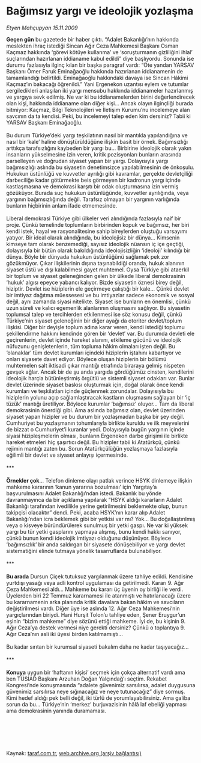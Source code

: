# Bağımsız yargı ve ideolojik yozlaşma

*Etyen Mahçupyan 15.11.2009*

<div class="taraf_structure_2col_1zq">
<div class="margen_n">



 <p><b>Geçen gün</b> bu gazetede bir haber çıktı. “Adalet Bakanlığı’nın hakkında meslekten ihraç istediği Sincan Ağır Ceza Mahkemesi Başkanı Osman Kaçmaz hakkında ‘görevi kötüye kullanma’ ve ‘soruşturmanın gizliliğini ihlal’ suçlarından hazırlanan iddianame kabul edildi” diye başlıyordu. Sonunda ise durumu fazlasıyla ilginç kılan bir başka paragraf vardı: “Öte yandan YARSAV Başkanı Ömer Faruk Eminağaoğlu hakkında hazırlanan iddianamenin de tamamlandığı belirtildi. Eminağaoğlu hakkındaki davaya ise Sincan Hâkimi Kaçmaz’ın bakacağı öğrenildi.” Yani Ergenekon uzantısı eylem ve tutumlar sergiledikleri anlaşılan iki yargı mensubu hakkında iddianameler hazırlanmış ve yargıya sevk edilmiş. Ne var ki bu iddianamelerden birini değerlendirecek olan kişi, hakkında iddianame olan diğer kişi... Ancak olayın ilginçliği burada bitmiyor: Kaçmaz, Bilgi Teknolojileri ve İletişim Kurumu’nu incelemeye alan savcının da ta kendisi. Peki, bu incelemeyi talep eden kim dersiniz? Tabii ki YARSAV Başkanı Eminağaoğlu. <br/><br/>Bu durum Türkiye’deki yargı teşkilatının nasıl bir mantıkla yapılandığına ve nasıl bir ‘kale’ haline dönüştürüldüğüne ilişkin basit bir örnek. Bağımsızlığı arttıkça tarafsızlığını kaybeden bir yargı bu... Birbirine ideolojik olarak yakın insanların yükselmesine izin veren, kritik pozisyonları bunların arasında parselleyen ve doğrudan siyaset yapan bir yargı. Dolayısıyla yargı bağımsızlığı aslında bu siyasetin denetimsizce yapılabilmesinin de önkoşulu. Hukukun üstünlüğü ve kuvvetler ayrılığı gibi kavramlar, gerçekte devletçiliği darbeciliğe kadar götürmekte beis görmeyen bir kadronun yargı içinde kastlaşmasına ve demokrasi karşıtı bir odak oluşturmasına izin vermiş gözüküyor. Burada suç hukukun üstünlüğünde, kuvvetler ayrılığında, veya yargının bağımsızlığında değil. Tarafsız olmayan bir yargının varlığında bunların hiçbirinin anlam ifade etmemesinde. <br/><br/>Liberal demokrasi Türkiye gibi ülkeler veri alındığında fazlasıyla naif bir proje. Çünkü temelinde toplumların birbirinden kopuk ve bağımsız, her biri kendi istek, hayal ve rasyonalitesine sahip bireylerden oluştuğu varsayımı yatıyor. Bir ideal olarak alındığında, bu ideolojisiz bir dünya... Kimsenin kimseye tam olarak benzemediği, sayısız ideolojik nüansın iç içe geçtiği, dolayısıyla bir bütün olarak bakıldığında ideolojisizliğin ‘ideoloji’ kılındığı bir dünya. Böyle bir dünyada hukukun üstünlüğünü sağlamak pek zor gözükmüyor. Çıkar ilişkilerinin dışına taşınabildiği oranda, hukuk alanının siyaset üstü ve dışı kalabilmesi gayet muhtemel. Oysa Türkiye gibi ataerkil bir toplum ve siyaset geleneğinden gelen bir ülkede liberal demokrasinin ‘hukuk’ algısı epeyce yabancı kalıyor. Bizde siyasetin öznesi birey değil, hiziptir. Devlet ise hiziplerin ele geçirmeye çalıştığı bir kale... Çünkü devlet bir imtiyaz dağıtma müessesesi ve bu imtiyazlar sadece ekonomik ve sosyal değil, aynı zamanda siyasi nitelikte. Siyaset ise bunların en önemlisi, çünkü uzun süreli ve kalıcı egemenlik alanlarının oluşmasını sağlıyor. Bu siyasetin toplumsal talep ve tercihlerden etkilenmesi ise söz konusu değil, çünkü Türkiye’nin siyaset geleneğinin bir diğer ayağı da otoriter devlet/toplum ilişkisi. Diğer bir deyişle toplum adına karar veren, kendi istediği toplumu şekillendirme hakkını kendinde gören bir ‘devlet’ var. Bu durumda devleti ele geçirenlerin, devlet içinde hareket alanını, etkileme gücünü ve ideolojik nüfuzunu genişletenlerin, tüm topluma hâkim olmaları işten değil. Bu ‘olanaklar’ tüm devlet kurumları içindeki hiziplerin iştahını kabartıyor ve onları siyasete davet ediyor. Böylece oluşan hiziplerin bir bölümü muhtemelen salt iktisadi çıkar mantığı etrafında biraraya gelmiş nispeten gevşek ağlar. Ancak bir de şu anda yargıda gördüğümüz cinsten, kendilerini ideolojik harçla bütünleştirmiş örgütlü ve sistemli siyaset odakları var. Bunlar devlet üzerinde siyaset baskısı oluşturmak için, doğal olarak önce kendi kurumları ve teşkilatları içinde güçlenmek zorundalar. Dolayısıyla bu hiziplerin yolunu açıp sağlamlaştıracak kastların oluşmasını sağlayan bir ‘iç tüzük’ mantığı üretiliyor. Böylece kurumlar ‘bağımsız’ oluyor... Tam da liberal demokrasinin önerdiği gibi. Ama aslında bağımsız olan, devlet üzerinden siyaset yapan hizipler ve bu durum bir yozlaşmadan başka bir şey değil. Cumhuriyet bu yozlaşmanın tohumlarıyla birlikte kuruldu ve ilk meyvelerini de bizzat o Cumhuriyet’i kuranlar yedi. Dolayısıyla bugün yargının içinde siyasi hizipleşmelerin olması, bunların Ergenekon darbe girişimi ile birlikte hareket etmeleri hiç şaşırtıcı değil. Bu hizipler tabii ki Atatürkçü, çünkü rejimin mantığı zaten bu. Sorun Atatürkçülüğün yozlaşmaya fazlasıyla eğilimli bir devlet ve siyaset anlayışı içermesinde. <br/><br/>***<b> <br/><br/>Örnekler çok</b>... Telefon dinleme olayı patlak verince HSYK dinlemeye ilişkin mahkeme kararının ‘kanun yararına bozulması’ için Yargıtay’a başvurulmasını Adalet Bakanlığı’ndan istedi. Bakanlık bu yönde davranmayınca da bir açıklama yapılarak “HSYK aldığı kararların Adalet Bakanlığı tarafından ivedilikle yerine getirilmesini beklemekte olup, bunun takipçisi olacaktır” dendi. Peki, acaba HSYK’nın karar alıp Adalet Bakanlığı’ndan icra beklemek gibi bir yetkisi var mı? Yok... Bu doğallaştırılmış veya o kisveye büründürülerek sunulmuş bir yetki gaspı. Ne var ki yüksek yargı bu tür yetki gasplarını yapmaya alışmış, bunu kendi hakkı sanıyor, çünkü bunun kendi ideolojik imtiyazı olduğunu düşünüyor. Böylece ‘bağımsızlık’ bir anda saldırgan bir siyasete dönüşebiliyor ve yargı devlet sistematiğini elinde tutmaya yönelik tasarruflarda bulunabiliyor. <br/><br/>***<b> <br/><br/>Bu arada</b> Dursun Çiçek tutuksuz yargılanmak üzere tahliye edildi. Kendisine yurtdışı yasağı veya adli kontrol uygulaması da getirilmedi. Kararı 9. Ağır Ceza Mahkemesi aldı... Mahkeme bu kararı üç üyenin oy birliği ile verdi. Üyelerden biri 22 Temmuz kararnamesi ile atanmıştı ve hatırlanacağı üzere bu kararnamenin arka planında kritik davalara bakan hâkim ve savcıların değiştirilmesi vardı. Diğer üye ise aslında 12. Ağır Ceza Mahkemesi’nin yargıçlarından biriydi. Hani Hurşit Tolon’u tahliye eden, Şener Eruygur’un eşinin “bizim mahkeme” diye sözünü ettiği mahkeme. İyi de, bu kişinin 9. Ağır Ceza’ya destek vermesi niye gerekti dersiniz? Çünkü o toplantıya 9. Ağır Ceza’nın asli iki üyesi birden katılmamıştı... <br/><br/>Bu kadar sırıtan bir kurumsal siyaseti bakalım daha ne kadar taşıyacağız... <br/><br/>***<b> <br/><br/>Konuya</b> uygun bir ‘haftanın kişisi’ seçmek için çokça alternatif vardı ama ben TÜSİAD Başkanı Arzuhan Doğan Yalçındağ’ı seçtim. Rekabet Kongresi’nde konuşmasında “adalete güvenimiz sarsılırsa, adalet duygusuna güvenimiz sarsılırsa neye sığınacağız ve neye tutunacağız” diye sormuş. Kimi hedef aldığı pek belli değil, iki türlü de yorumlayabilirsiniz. Ama galiba sorun da bu... Türkiye’nin ‘merkez’ burjuvazisinin hâlâ laf ebeliği yapması ama demokrasinin yanında duramaması.</p>
<br/>
<br/>
<br/>



<br/>


<div id="taraf_not">
</div>

</div>


</div>

Kaynak: [taraf.com.tr](http://taraf.com.tr:80/makale/8504.htm), [web.archive.org (arşiv bağlantısı)](http://web.archive.org/web/20100122143738/http://taraf.com.tr:80/makale/8504.htm)
